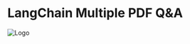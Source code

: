 # LangChain Multiple PDF Q&A

![Logo](https://github.com/SinaRampe/multiple_pdf_chatbot/blob/main/pics/app.gif)
